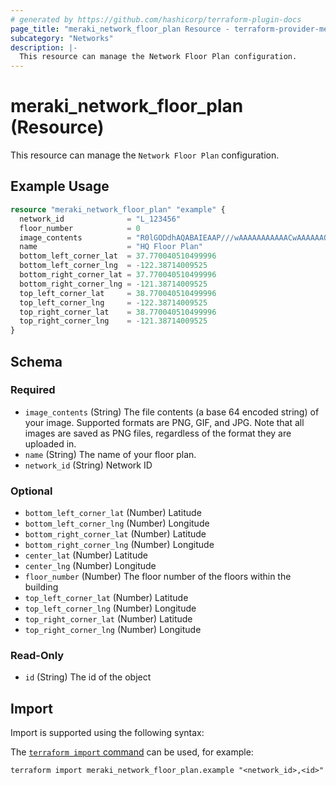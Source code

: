 ```yaml
---
# generated by https://github.com/hashicorp/terraform-plugin-docs
page_title: "meraki_network_floor_plan Resource - terraform-provider-meraki"
subcategory: "Networks"
description: |-
  This resource can manage the Network Floor Plan configuration.
---
```


# meraki_network_floor_plan (Resource)

This resource can manage the `Network Floor Plan` configuration.

## Example Usage

```terraform
resource "meraki_network_floor_plan" "example" {
  network_id              = "L_123456"
  floor_number            = 0
  image_contents          = "R0lGODdhAQABAIEAAP///wAAAAAAAAAAACwAAAAAAQABAAAIBAABBAQAOw=="
  name                    = "HQ Floor Plan"
  bottom_left_corner_lat  = 37.770040510499996
  bottom_left_corner_lng  = -122.38714009525
  bottom_right_corner_lat = 37.770040510499996
  bottom_right_corner_lng = -121.38714009525
  top_left_corner_lat     = 38.770040510499996
  top_left_corner_lng     = -122.38714009525
  top_right_corner_lat    = 38.770040510499996
  top_right_corner_lng    = -121.38714009525
}
```

<!-- schema generated by tfplugindocs -->
## Schema

### Required

- `image_contents` (String) The file contents (a base 64 encoded string) of your image. Supported formats are PNG, GIF, and JPG. Note that all images are saved as PNG files, regardless of the format they are uploaded in.
- `name` (String) The name of your floor plan.
- `network_id` (String) Network ID

### Optional

- `bottom_left_corner_lat` (Number) Latitude
- `bottom_left_corner_lng` (Number) Longitude
- `bottom_right_corner_lat` (Number) Latitude
- `bottom_right_corner_lng` (Number) Longitude
- `center_lat` (Number) Latitude
- `center_lng` (Number) Longitude
- `floor_number` (Number) The floor number of the floors within the building
- `top_left_corner_lat` (Number) Latitude
- `top_left_corner_lng` (Number) Longitude
- `top_right_corner_lat` (Number) Latitude
- `top_right_corner_lng` (Number) Longitude

### Read-Only

- `id` (String) The id of the object

## Import

Import is supported using the following syntax:

The [`terraform import` command](https://developer.hashicorp.com/terraform/cli/commands/import) can be used, for example:

```shell
terraform import meraki_network_floor_plan.example "<network_id>,<id>"
```
